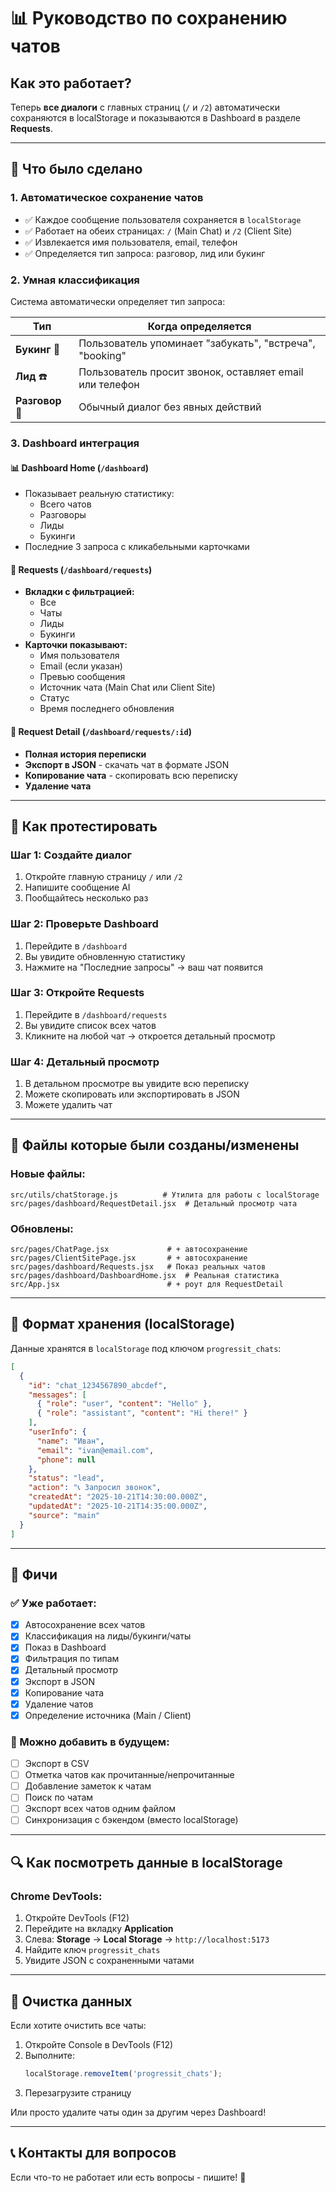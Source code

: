 # 📊 Руководство по сохранению чатов

## Как это работает?

Теперь **все диалоги** с главных страниц (`/` и `/2`) автоматически сохраняются в localStorage и показываются в Dashboard в разделе **Requests**.

---

## 🎯 Что было сделано

### 1. **Автоматическое сохранение чатов**
- ✅ Каждое сообщение пользователя сохраняется в `localStorage`
- ✅ Работает на обеих страницах: `/` (Main Chat) и `/2` (Client Site)
- ✅ Извлекается имя пользователя, email, телефон
- ✅ Определяется тип запроса: разговор, лид или букинг

### 2. **Умная классификация**
Система автоматически определяет тип запроса:

| Тип | Когда определяется |
|-----|-------------------|
| **Букинг** 📅 | Пользователь упоминает "забукать", "встреча", "booking" |
| **Лид** ☎️ | Пользователь просит звонок, оставляет email или телефон |
| **Разговор** 💬 | Обычный диалог без явных действий |

### 3. **Dashboard интеграция**

#### 📊 **Dashboard Home** (`/dashboard`)
- Показывает реальную статистику:
  - Всего чатов
  - Разговоры
  - Лиды
  - Букинги
- Последние 3 запроса с кликабельными карточками

#### 💬 **Requests** (`/dashboard/requests`)
- **Вкладки с фильтрацией:**
  - Все
  - Чаты
  - Лиды
  - Букинги
- **Карточки показывают:**
  - Имя пользователя
  - Email (если указан)
  - Превью сообщения
  - Источник чата (Main Chat или Client Site)
  - Статус
  - Время последнего обновления

#### 📖 **Request Detail** (`/dashboard/requests/:id`)
- **Полная история переписки**
- **Экспорт в JSON** - скачать чат в формате JSON
- **Копирование чата** - скопировать всю переписку
- **Удаление чата**

---

## 🧪 Как протестировать

### Шаг 1: Создайте диалог
1. Откройте главную страницу `/` или `/2`
2. Напишите сообщение AI
3. Пообщайтесь несколько раз

### Шаг 2: Проверьте Dashboard
1. Перейдите в `/dashboard`
2. Вы увидите обновленную статистику
3. Нажмите на "Последние запросы" → ваш чат появится

### Шаг 3: Откройте Requests
1. Перейдите в `/dashboard/requests`
2. Вы увидите список всех чатов
3. Кликните на любой чат → откроется детальный просмотр

### Шаг 4: Детальный просмотр
1. В детальном просмотре вы увидите всю переписку
2. Можете скопировать или экспортировать в JSON
3. Можете удалить чат

---

## 📁 Файлы которые были созданы/изменены

### Новые файлы:
```
src/utils/chatStorage.js          # Утилита для работы с localStorage
src/pages/dashboard/RequestDetail.jsx  # Детальный просмотр чата
```

### Обновлены:
```
src/pages/ChatPage.jsx             # + автосохранение
src/pages/ClientSitePage.jsx       # + автосохранение
src/pages/dashboard/Requests.jsx   # Показ реальных чатов
src/pages/dashboard/DashboardHome.jsx  # Реальная статистика
src/App.jsx                        # + роут для RequestDetail
```

---

## 💾 Формат хранения (localStorage)

Данные хранятся в `localStorage` под ключом `progressit_chats`:

```json
[
  {
    "id": "chat_1234567890_abcdef",
    "messages": [
      { "role": "user", "content": "Hello" },
      { "role": "assistant", "content": "Hi there!" }
    ],
    "userInfo": {
      "name": "Иван",
      "email": "ivan@email.com",
      "phone": null
    },
    "status": "lead",
    "action": "📞 Запросил звонок",
    "createdAt": "2025-10-21T14:30:00.000Z",
    "updatedAt": "2025-10-21T14:35:00.000Z",
    "source": "main"
  }
]
```

---

## 🎨 Фичи

### ✅ Уже работает:
- [x] Автосохранение всех чатов
- [x] Классификация на лиды/букинги/чаты
- [x] Показ в Dashboard
- [x] Фильтрация по типам
- [x] Детальный просмотр
- [x] Экспорт в JSON
- [x] Копирование чата
- [x] Удаление чатов
- [x] Определение источника (Main / Client)

### 🚀 Можно добавить в будущем:
- [ ] Экспорт в CSV
- [ ] Отметка чатов как прочитанные/непрочитанные
- [ ] Добавление заметок к чатам
- [ ] Поиск по чатам
- [ ] Экспорт всех чатов одним файлом
- [ ] Синхронизация с бэкендом (вместо localStorage)

---

## 🔍 Как посмотреть данные в localStorage

### Chrome DevTools:
1. Откройте DevTools (F12)
2. Перейдите на вкладку **Application**
3. Слева: **Storage** → **Local Storage** → `http://localhost:5173`
4. Найдите ключ `progressit_chats`
5. Увидите JSON с сохраненными чатами

---

## 🧹 Очистка данных

Если хотите очистить все чаты:
1. Откройте Console в DevTools (F12)
2. Выполните:
   ```javascript
   localStorage.removeItem('progressit_chats');
   ```
3. Перезагрузите страницу

Или просто удалите чаты один за другим через Dashboard!

---

## 📞 Контакты для вопросов

Если что-то не работает или есть вопросы - пишите! 🚀

